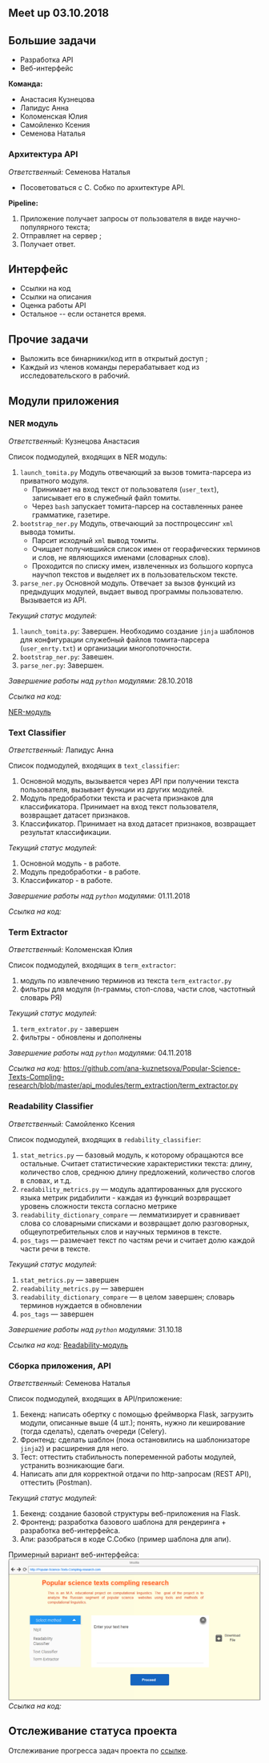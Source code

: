 ## Meet up 03.10.2018
## Большие задачи 

* Разработка API 
* Веб-интерфейс 

__Команда:__

- Анастасия Кузнецова
- Лапидус Анна 
- Коломенская Юлия 
- Самойленко Ксения 
- Семенова Наталья 


### Архитектура API 

_Ответственный:_ Семенова Наталья

- Посоветоваться с С. Собко по архитектуре API. 

__Pipeline:__

1. Приложение получает запросы от пользователя в виде научно-популярного текста; 
2. Отправляет на сервер ;
3. Получает ответ.

## Интерфейс

- Ссылки на код
- Ссылки на описания 
- Оценка работы API
- Остальное -- если останется время. 


## Прочие задачи 

- Выложить все бинарники/код итп в открытый доступ ;
- Каждый из членов команды перерабатывает код из исследовательского в рабочий.  

## Модули приложения

### NER модуль 

_Ответственный:_ Кузнецова Анастасия 

Список подмодулей, входящих в NER модуль:

1. `launch_tomita.py` Модуль отвечающий за вызов томита-парсера из приватного модуля. 
    - Принимает на вход текст от пользователя (`user_text`), записывает его в служебный файл томиты. 
    - Через `bash` запускает томита-парсер на составленных ранее грамматике, газетире.
2. `bootstrap_ner.py` Модуль, отвечающий за постпроцессинг `xml` вывода томиты. 
    - Парсит исходный  `xml` вывод томиты.
    - Очищает получившийся список имен от георафических терминов и слов, не являющихся именами (словарных слов). 
    - Проходится по списку имен, извлеченных из большого корпуса научпоп текстов и выделяет их в пользовательском тексте. 
3. `parse_ner.py` Основной модуль. Отвечает за вызов функций из предыдущих модулей, выдает вывод программы пользователю. Вызывается из API. 

_Текущий статус модулей:_ 

1. `launch_tomita.py`: Завершен. Необходимо создание `jinja` шаблонов для конфигурации служебный файлов томита-парсера (`user_enrty.txt`) и организации многопоточности. 
2. `bootstrap_ner.py`: Завешен. 
3.  `parse_ner.py`: Завершен. 

_Завершение работы над `python` модулями:_  28.10.2018

_Ссылка на код:_ 

[NER-модуль](https://github.com/ana-kuznetsova/Popular-Science-Texts-Compling-research/tree/master/api_modules/ner_module)

### Text Classifier 

_Ответственный:_ Лапидус Анна 

Список подмодулей, входящих в `text_classifier`:

1. Основной модуль, вызывается через API при получении текста пользователя, вызывает функции из других модулей.
2. Модуль предобработки текста и расчета признаков для классификатора. Принимает на вход текст пользователя, возвращает датасет признаков.
3. Классификатор. Принимает на вход датасет признаков, возвращает результат классификации.

_Текущий статус модулей:_

1. Основной модуль - в работе.
2. Модуль предобработки - в работе.
3. Классификатор - в работе.

_Завершение работы над `python` модулями:_ 01.11.2018

_Ссылка на код:_ 


### Term Extractor 

_Ответственный:_ Коломенская Юлия 

Список подмодулей, входящих в `term_extractor`:

1. модуль по извлечению терминов из текста `term_extractor.py`
2. фильтры для модуля (n-граммы, стоп-слова, части слов, частотный словарь РЯ)

_Текущий статус модулей:_

1. `term_extrator.py` - завершен
2. фильтры - обновлены и дополнены

_Завершение работы над `python` модулями:_
04.11.2018

_Ссылка на код:_ 
https://github.com/ana-kuznetsova/Popular-Science-Texts-Compling-research/blob/master/api_modules/term_extraction/term_extractor.py

### Readability Classifier 

_Ответственный:_ Самойленко Ксения 

Список подмодулей, входящих в `redability_classifier`:

1. `stat_metrics.py` — базовый модуль, к которому обращаются все остальные. Считает статистические характеристики текста: длину, количество слов, среднюю длину предложений, количество слогов в словах, и т.д.
2. `readability_metrics.py` — модуль адаптированных для русского языка метрик ридабилити - каждая из функций возрвращает уровень сложности текста согласно метрике
3. `readability_dictionary_compare` — лемматизирует и сравнивает слова со словарными списками и возвращает долю разговорных, общеупотребительных слов и научных терминов в тексте.
4. `pos_tags` — размечает текст по частям речи и считает долю каждой части речи в тексте.

_Текущий статус модулей:_

1. `stat_metrics.py` — завершен 
2. `readability_metrics.py` — завершен
3. `readability_dictionary_compare` — в целом завершен; словарь терминов нуждается в обновлении
4. `pos_tags` — завершен

_Завершение работы над `python` модулями:_
31.10.18

_Ссылка на код:_ 
[Readability-модуль](https://github.com/ana-kuznetsova/Popular-Science-Texts-Compling-research/tree/master/api_modules/rb_module)




### Сборка приложения, API

_Ответственный:_ Семенова Наталья

Список подмодулей, входящих в API/приложение:

1. Бекенд: написать обертку с помощью фреймворка Flask, загрузить модули, описанные выше (4 шт.); понять, нужно ли кеширование (тогда сделать), сделать очереди (Celery).
2. Фронтенд: сделать шаблон (пока остановились на шаблонизаторе `jinja2`) и расширения для него.
3. Тест: оттестить стабильность попеременной работы модулей, устранить возникающие баги.
4. Написать апи для корректной отдачи по http-запросам (REST API), оттестить (Postman).

_Текущий статус модулей:_

1. Бекенд: создание базовой структуры веб-приложения на Flask.
2. Фронтенд: разработка базового шаблона для рендеринга + разработка веб-интерфейса.  
3. Апи: разобраться в коде С.Собко (пример шаблона для апи).

Примерный вариант веб-интерфейса: ![Mockup](мокап.png)  
_Ссылка на код:_ 


## Отслеживание статуса проекта 

Отслеживание прогресса задач проекта по [ссылке](https://github.com/ana-kuznetsova/Popular-Science-Texts-Compling-research/projects/2?add_cards_query=is%3Aopen).
